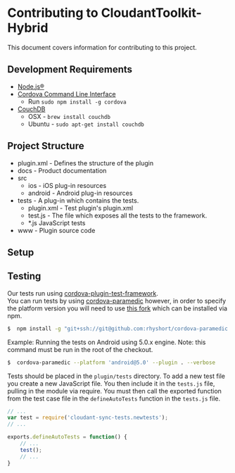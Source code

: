 # Contributing to CloudantToolkit-Hybrid
This document covers information for contributing to this project.

## Development Requirements
- [Node.js&reg;](https://nodejs.org)
- [Cordova Command Line Interface](http://cordova.apache.org/docs/en/4.0.0/guide_cli_index.md.html#The%20Command-Line%20Interface)
  * Run `sudo npm install -g cordova`
- [CouchDB](http://couchdb.apache.org/)
  * OSX - `brew install couchdb`
  * Ubuntu - `sudo apt-get install couchdb`

## Project Structure
- plugin.xml - Defines the structure of the plugin
- docs - Product documentation
- src
  * ios - iOS plug-in resources
  * android - Android plug-in resources
- tests - A plug-in which contains the tests.
  * plugin.xml - Test plugin's plugin.xml
  * test.js - The file which exposes all the tests to the framework.
  * \*.js JavaScript tests
- www - Plugin source code

## Setup
 <!-- Tell it how to run a node script here.-->

## Testing
Our tests run using [cordova-plugin-test-framework](https://github.com/apache/cordova-plugin-test-framework).  
You can run tests by using [cordova-paramedic](https://github.com/purplecabbage/cordova-paramedic)
however, in order to specify the platform version you will need to use [this fork](https://github.com/rhyshort/cordova-paramedic)
which can be installed via npm.
```sh
$  npm install -g "git+ssh://git@github.com:rhyshort/cordova-paramedic.git"
```

Example: Running the tests on Android using 5.0.x engine. Note: this command must
be run in the root of the checkout.
```sh
$  cordova-paramedic --platform 'android@5.0' --plugin . --verbose
```

Tests should be placed in the `plugin/tests` directory.  To add a new test file
you create a new JavaScript file. You then include it in the `tests.js` file,
pulling in the module via require. You must then call the exported function from
the test case file in the `defineAutoTests` function in the `tests.js` file.

```js
// ...
var test = require('cloudant-sync-tests.newtests');
// ...

exports.defineAutoTests = function() {
    // ...
    test();
    // ...
}
```
